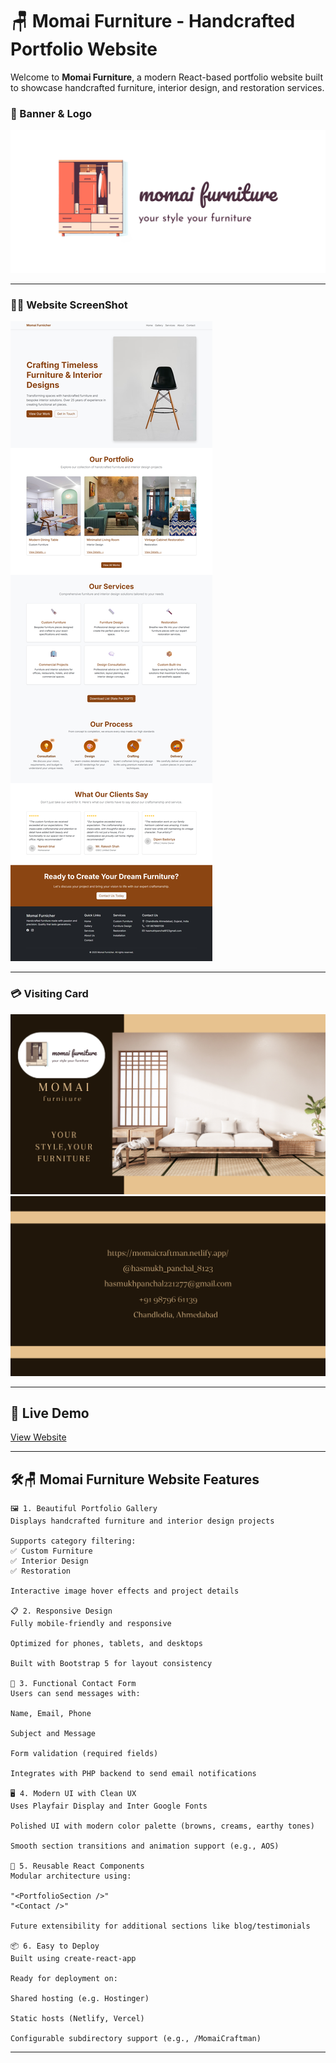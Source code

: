 # 🪑 Momai Furniture - Handcrafted Portfolio Website

Welcome to **Momai Furniture**, a modern React-based portfolio website built to showcase handcrafted furniture, interior design, and restoration services.

### 🎋 Banner & Logo
![Momai Furniture Banner](./public/icon1.png) <!-- Replace with actual image path or hosted link -->

---
### ⛓️‍💥 Website ScreenShot
![Momai Furniture Website](./src/images/ss.jpg) <!-- Replace with actual image path or hosted link -->

---
### 💳 Visiting Card
![Momai Furniture Visiting Card](./src/images/1.png) <!-- Replace with actual image path or hosted link -->
![Momai Furniture Visiting Card](./src/images/2.png) <!-- Replace with actual image path or hosted link -->

---

## 🚀 Live Demo

[View Website](https://yourdomain.com/MomaiCraftman) <!-- Replace with actual deployed URL -->

---



## 🛠️🪑 Momai Furniture Website Features
    🖼️ 1. Beautiful Portfolio Gallery
    Displays handcrafted furniture and interior design projects

    Supports category filtering:
    ✅ Custom Furniture
    ✅ Interior Design
    ✅ Restoration

    Interactive image hover effects and project details

    📋 2. Responsive Design
    Fully mobile-friendly and responsive

    Optimized for phones, tablets, and desktops

    Built with Bootstrap 5 for layout consistency

    🧰 3. Functional Contact Form
    Users can send messages with:

    Name, Email, Phone

    Subject and Message

    Form validation (required fields)

    Integrates with PHP backend to send email notifications

    🖥️ 4. Modern UI with Clean UX
    Uses Playfair Display and Inter Google Fonts

    Polished UI with modern color palette (browns, creams, earthy tones)

    Smooth section transitions and animation support (e.g., AOS)

    🧩 5. Reusable React Components
    Modular architecture using:

    "<PortfolioSection />"
    "<Contact />"

    Future extensibility for additional sections like blog/testimonials

    📦 6. Easy to Deploy
    Built using create-react-app

    Ready for deployment on:

    Shared hosting (e.g. Hostinger)

    Static hosts (Netlify, Vercel)

    Configurable subdirectory support (e.g., /MomaiCraftman)

---


